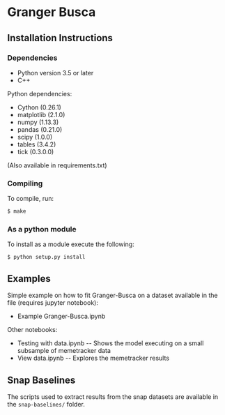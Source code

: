 # Granger Busca

## Installation Instructions

### Dependencies

* Python version 3.5 or later
* C++

Python dependencies:

* Cython (0.26.1)
* matplotlib (2.1.0)
* numpy (1.13.3)
* pandas (0.21.0)
* scipy (1.0.0)
* tables (3.4.2)
* tick (0.3.0.0)

(Also available in requirements.txt)

### Compiling

To compile, run:

```bash
$ make
```

### As a python module

To install as a module execute the following:

```
$ python setup.py install
```

## Examples

Simple example on how to fit Granger-Busca on a dataset available in the file
(requires jupyter notebook):

* Example Granger-Busca.ipynb

Other notebooks:

* Testing with data.ipynb -- Shows the model executing on a small subsample
  of memetracker data
* View data.ipynb -- Explores the memetracker results

## Snap Baselines

The scripts used to extract results from the snap datasets are available in
the `snap-baselines/` folder.
